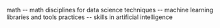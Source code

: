 math -- math disciplines for data science
techniques -- machine learning libraries and tools
practices -- skills in artificial intelligence
